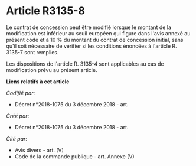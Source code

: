 # Article R3135-8

Le contrat de concession peut être modifié lorsque le montant de la modification est inférieur au seuil européen qui figure
dans l'avis annexé au présent code et à 10 % du montant du contrat de concession initial, sans qu'il soit nécessaire de
vérifier si les conditions énoncées à l'article R. 3135-7 sont remplies.

Les dispositions de l'article R. 3135-4 sont applicables au cas de modification prévu au présent article.

**Liens relatifs à cet article**

_Codifié par_:

  - Décret n°2018-1075 du 3 décembre 2018 - art.

_Créé par_:

  - Décret n°2018-1075 du 3 décembre 2018 - art.

_Cité par_:

  - Avis divers - art. (V)
  - Code de la commande publique - art. Annexe (V)
